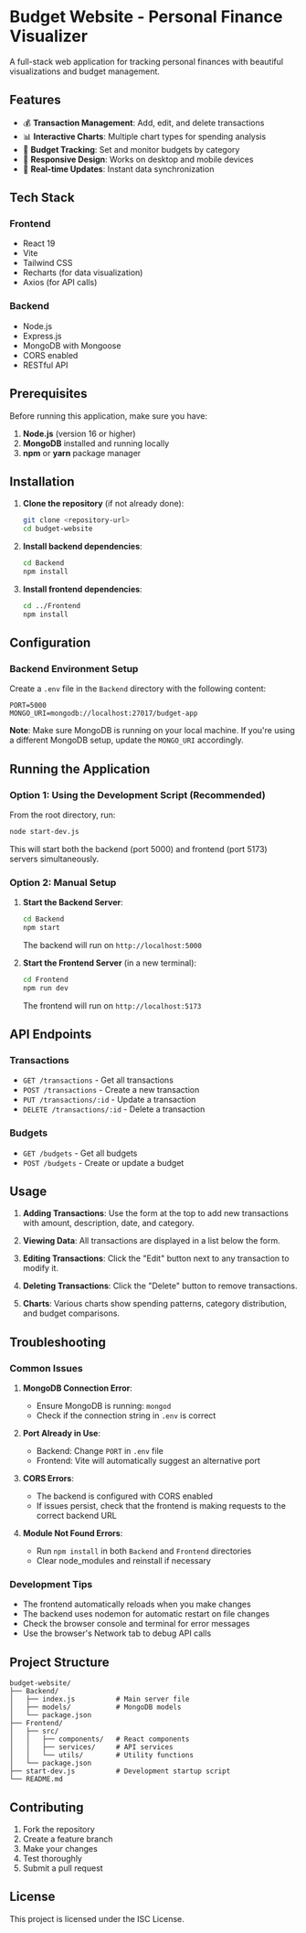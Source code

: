 # Budget Website - Personal Finance Visualizer

A full-stack web application for tracking personal finances with beautiful visualizations and budget management.

## Features

- 💰 **Transaction Management**: Add, edit, and delete transactions
- 📊 **Interactive Charts**: Multiple chart types for spending analysis
- 🎯 **Budget Tracking**: Set and monitor budgets by category
- 📱 **Responsive Design**: Works on desktop and mobile devices
- 🔄 **Real-time Updates**: Instant data synchronization

## Tech Stack

### Frontend

- React 19
- Vite
- Tailwind CSS
- Recharts (for data visualization)
- Axios (for API calls)

### Backend

- Node.js
- Express.js
- MongoDB with Mongoose
- CORS enabled
- RESTful API

## Prerequisites

Before running this application, make sure you have:

1. **Node.js** (version 16 or higher)
2. **MongoDB** installed and running locally
3. **npm** or **yarn** package manager

## Installation

1. **Clone the repository** (if not already done):

   ```bash
   git clone <repository-url>
   cd budget-website
   ```

2. **Install backend dependencies**:

   ```bash
   cd Backend
   npm install
   ```

3. **Install frontend dependencies**:
   ```bash
   cd ../Frontend
   npm install
   ```

## Configuration

### Backend Environment Setup

Create a `.env` file in the `Backend` directory with the following content:

```env
PORT=5000
MONGO_URI=mongodb://localhost:27017/budget-app
```

**Note**: Make sure MongoDB is running on your local machine. If you're using a different MongoDB setup, update the `MONGO_URI` accordingly.

## Running the Application

### Option 1: Using the Development Script (Recommended)

From the root directory, run:

```bash
node start-dev.js
```

This will start both the backend (port 5000) and frontend (port 5173) servers simultaneously.

### Option 2: Manual Setup

1. **Start the Backend Server**:

   ```bash
   cd Backend
   npm start
   ```

   The backend will run on `http://localhost:5000`

2. **Start the Frontend Server** (in a new terminal):
   ```bash
   cd Frontend
   npm run dev
   ```
   The frontend will run on `http://localhost:5173`

## API Endpoints

### Transactions

- `GET /transactions` - Get all transactions
- `POST /transactions` - Create a new transaction
- `PUT /transactions/:id` - Update a transaction
- `DELETE /transactions/:id` - Delete a transaction

### Budgets

- `GET /budgets` - Get all budgets
- `POST /budgets` - Create or update a budget

## Usage

1. **Adding Transactions**: Use the form at the top to add new transactions with amount, description, date, and category.

2. **Viewing Data**: All transactions are displayed in a list below the form.

3. **Editing Transactions**: Click the "Edit" button next to any transaction to modify it.

4. **Deleting Transactions**: Click the "Delete" button to remove transactions.

5. **Charts**: Various charts show spending patterns, category distribution, and budget comparisons.

## Troubleshooting

### Common Issues

1. **MongoDB Connection Error**:

   - Ensure MongoDB is running: `mongod`
   - Check if the connection string in `.env` is correct

2. **Port Already in Use**:

   - Backend: Change `PORT` in `.env` file
   - Frontend: Vite will automatically suggest an alternative port

3. **CORS Errors**:

   - The backend is configured with CORS enabled
   - If issues persist, check that the frontend is making requests to the correct backend URL

4. **Module Not Found Errors**:
   - Run `npm install` in both `Backend` and `Frontend` directories
   - Clear node_modules and reinstall if necessary

### Development Tips

- The frontend automatically reloads when you make changes
- The backend uses nodemon for automatic restart on file changes
- Check the browser console and terminal for error messages
- Use the browser's Network tab to debug API calls

## Project Structure

```
budget-website/
├── Backend/
│   ├── index.js          # Main server file
│   ├── models/           # MongoDB models
│   └── package.json
├── Frontend/
│   ├── src/
│   │   ├── components/   # React components
│   │   ├── services/     # API services
│   │   └── utils/        # Utility functions
│   └── package.json
├── start-dev.js          # Development startup script
└── README.md
```

## Contributing

1. Fork the repository
2. Create a feature branch
3. Make your changes
4. Test thoroughly
5. Submit a pull request

## License

This project is licensed under the ISC License.
